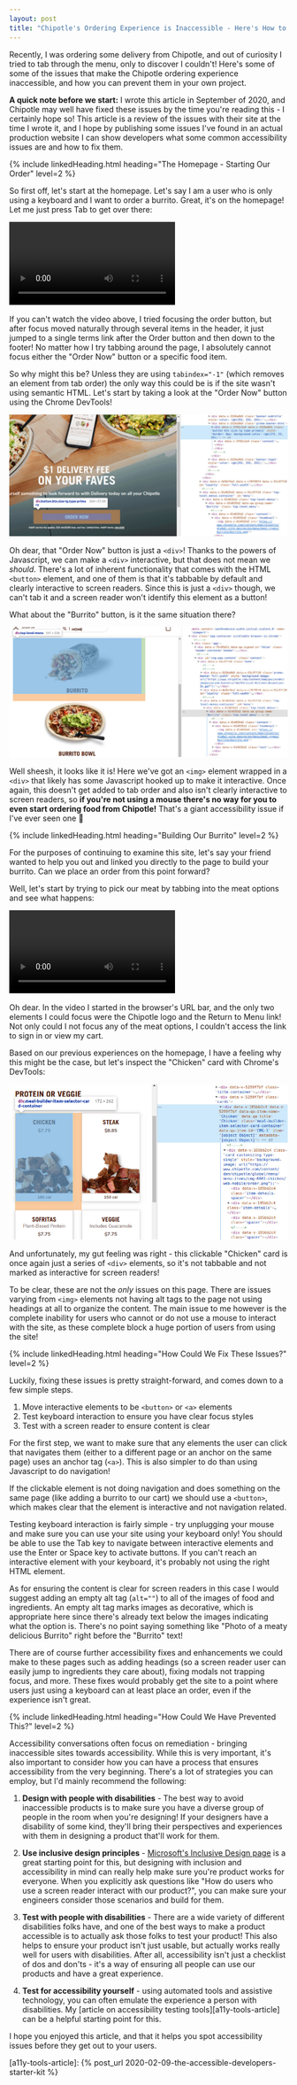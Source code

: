 ```yaml
---
layout: post
title: "Chipotle's Ordering Experience is Inaccessible - Here's How to Fix It"
---
```


Recently, I was ordering some delivery from Chipotle, and out of curiosity I tried to tab through the menu, only to discover I couldn't! Here's some of some of the issues that make the Chipotle ordering experience inaccessible, and how you can prevent them in your own project.

**A quick note before we start:** I wrote this article in September of 2020, and Chipotle may well have fixed these issues by the time you're reading this - I certainly hope so! This article is a review of the issues with their site at the time I wrote it, and I hope by publishing some issues I've found in an actual production website I can show developers what some common accessibility issues are and how to fix them.

{% include linkedHeading.html heading="The Homepage - Starting Our Order" level=2 %}

So first off, let's start at the homepage. Let's say I am a user who is only using a keyboard and I want to order a burrito. Great, it's on the homepage! Let me just press Tab to get over there:

<video controls>
    <source src="/post-assets/chipotle-a11y/chipotle-home-focus.mp4"
            type="video/mp4">

    Sorry, your browser doesn't support embedded videos.
</video>

If you can't watch the video above, I tried focusing the order button, but after focus moved naturally through several items in the header, it just jumped to a single terms link after the Order button and then down to the footer! No matter how I try tabbing around the page, I absolutely cannot focus either the "Order Now" button or a specific food item.

So why might this be? Unless they are using `tabindex="-1"` (which removes an element from tab order) the only way this could be is if the site wasn't using semantic HTML. Let's start by taking a look at the "Order Now" button using the Chrome DevTools!

![Chipotle "Order" button inspected, showing it's just a <div>](/post-assets/chipotle-a11y/order-btn-inspected.jpg)

Oh dear, that "Order Now" button is just a `<div>`! Thanks to the powers of Javascript, we can make a `<div>` interactive, but that does not mean we _should_. There's a lot of inherent functionality that comes with the HTML `<button>` element, and one of them is that it's tabbable by default and clearly interactive to screen readers. Since this is just a `<div>` though, we can't tab it and a screen reader won't identify this element as a button!

What about the "Burrito" button, is it the same situation there?

![Chipotle "Burrito" button inspected, show it's just a <div> wrapped around an <img>](/post-assets/chipotle-a11y/burrito-btn-inspected.jpg)

Well sheesh, it looks like it is! Here we've got an `<img>` element wrapped in a `<div>` that likely has some Javascript hooked up to make it interactive. Once again, this doesn't get added to tab order and also isn't clearly interactive to screen readers, so **if you're not using a mouse there's no way for you to even start ordering food from Chipotle!** That's a giant accessibility issue if I've ever seen one 😬


{% include linkedHeading.html heading="Building Our Burrito" level=2 %}

For the purposes of continuing to examine this site, let's say your friend wanted to help you out and linked you directly to the page to build your burrito. Can we place an order from this point forward?

Well, let's start by trying to pick our meat by tabbing into the meat options and see what happens:

<video controls>
    <source src="/post-assets/chipotle-a11y/chipotle-burrito-focus.mp4"
            type="video/mp4">

    Sorry, your browser doesn't support embedded videos.
</video>

Oh dear. In the video I started in the browser's URL bar, and the only two elements I could focus were the Chipotle logo and the Return to Menu link! Not only could I not focus any of the meat options, I couldn't access the link to sign in or view my cart.

Based on our previous experiences on the homepage, I have a feeling why this might be the case, but let's inspect the "Chicken" card with Chrome's DevTools:

![Chipotle "Chicken" button inspected on the burrito customization paging, show it's just a set <div> elements](/post-assets/chipotle-a11y/chicken-btn-inspected.jpg)

And unfortunately, my gut feeling was right - this clickable "Chicken" card is once again just a series of `<div>` elements, so it's not tabbable and not marked as interactive for screen readers!

To be clear, these are not the _only_ issues on this page. There are issues varying from `<img>` elements not having alt tags to the page not using headings at all to organize the content. The main issue to me however is the complete inability for users who cannot or do not use a mouse to interact with the site, as these complete block a huge portion of users from using the site!


{% include linkedHeading.html heading="How Could We Fix These Issues?" level=2 %}

Luckily, fixing these issues is pretty straight-forward, and comes down to a few simple steps.

1. Move interactive elements to be `<button>` or `<a>` elements
2. Test keyboard interaction to ensure you have clear focus styles
3. Test with a screen reader to ensure content is clear

For the first step, we want to make sure that any elements the user can click that navigates them (either to a different page or an anchor on the same page) uses an anchor tag (`<a>`). This is also simpler to do than using Javascript to do navigation!

If the clickable element is not doing navigation and does something on the same page (like adding a burrito to our cart) we should use a `<button>`, which makes clear that the element is interactive and not navigation related.

Testing keyboard interaction is fairly simple - try unplugging your mouse and make sure you can use your site using your keyboard only! You should be able to use the Tab key to navigate between interactive elements and use the Enter or Space key to activate buttons. If you can't reach an interactive element with your keyboard, it's probably not using the right HTML element.

As for ensuring the content is clear for screen readers in this case I would suggest adding an empty alt tag (`alt=""`) to all of the images of food and ingredients. An empty alt tag marks images as decorative, which is appropriate here since there's already text below the images indicating what the option is. There's no point saying something like "Photo of a meaty delicious Burrito" right before the "Burrito" text!

There are of course further accessibility fixes and enhancements we could make to these pages such as adding headings (so a screen reader user can easily jump to ingredients they care about), fixing modals not trapping focus, and more. These fixes would probably get the site to a point where users just using a keyboard can at least place an order, even if the experience isn't great.


{% include linkedHeading.html heading="How Could We Have Prevented This?" level=2 %}

Accessibility conversations often focus on remediation - bringing inaccessible sites towards accessibility. While this is very important, it's also important to consider how you can have a process that ensures accessibility from the very beginning. There's a lot of strategies you can employ, but I'd mainly recommend the following:

1. **Design with people with disabilities** - The best way to avoid inaccessible products is to make sure you have a diverse group of people in the room when you're designing! If your designers have a disability of some kind, they'll bring their perspectives and experiences with them in designing a product that'll work for them.

1. **Use inclusive design principles** - [Microsoft's Inclusive Design page][ms-inclusive-design] is a great starting point for this, but designing with inclusion and accessibility in mind can really help make sure you're product works for everyone. When you explicitly ask questions like "How do users who use a screen reader interact with our product?", you can make sure your engineers consider those scenarios and build for them.

1. **Test with people with disabilities** - There are a wide variety of different disabilities folks have, and one of the best ways to make a product accessible is to actually ask those folks to test your product! This also helps to ensure your product isn't just usable, but actually works really well for users with disabilities. After all, accessibility isn't just a checklist of dos and don'ts - it's a way of ensuring all people can use our products and have a great experience.

1. **Test for accessibility yourself** - using automated tools and assistive technology, you can often emulate the experience a person with disabilities. My [article on accessibility testing tools][a11y-tools-article] can be a helpful starting point for this.

I hope you enjoyed this article, and that it helps you spot accessibility issues before they get out to your users.


[ms-inclusive-design]: https://www.microsoft.com/design/inclusive/
[a11y-tools-article]: {% post_url 2020-02-09-the-accessible-developers-starter-kit %}
